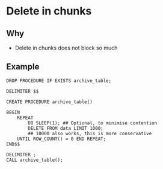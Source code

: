 # Delete in chunks 

## Why 

  * Delete in chunks does not block so much 

## Example 

```
DROP PROCEDURE IF EXISTS archive_table;

DELIMITER $$

CREATE PROCEDURE archive_table()

BEGIN   
    REPEAT
        DO SLEEP(1); ## Optional, to minimise contention
        DELETE FROM data LIMIT 1000; 
        ## 10000 also works, this is more conservative  
    UNTIL ROW_COUNT() = 0 END REPEAT;
END$$

DELIMITER ;
CALL archive_table();
```
